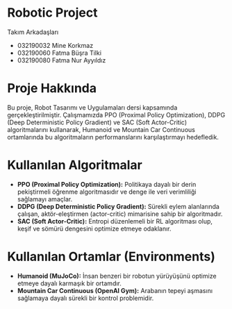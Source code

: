 # Robotic Project

Takım Arkadaşları

- 032190032 Mine Korkmaz
- 032190060 Fatma Büşra Tilki
- 032190080 Fatma Nur Ayyıldız

# Proje Hakkında

Bu proje, Robot Tasarımı ve Uygulamaları dersi kapsamında gerçekleştirilmiştir. Çalışmamızda PPO (Proximal Policy Optimization), DDPG (Deep Deterministic Policy Gradient) ve SAC (Soft Actor-Critic) algoritmalarını kullanarak, Humanoid ve Mountain Car Continuous ortamlarında bu algoritmaların performanslarını karşılaştırmayı hedefledik.

# Kullanılan Algoritmalar
- **PPO (Proximal Policy Optimization):** Politikaya dayalı bir derin pekiştirmeli öğrenme algoritmasıdır ve denge ile veri verimliliği sağlamayı amaçlar.
- **DDPG (Deep Deterministic Policy Gradient):** Sürekli eylem alanlarında çalışan, aktör-eleştirmen (actor-critic) mimarisine sahip bir algoritmadır.
- **SAC (Soft Actor-Critic):** Entropi düzenlemeli bir RL algoritması olup, keşif ve sömürü dengesini optimize etmeye odaklanır.
# Kullanılan Ortamlar (Environments)
- **Humanoid (MuJoCo):** İnsan benzeri bir robotun yürüyüşünü optimize etmeye dayalı karmaşık bir ortamdır.
- **Mountain Car Continuous (OpenAI Gym):** Arabanın tepeyi aşmasını sağlamaya dayalı sürekli bir kontrol problemidir.
